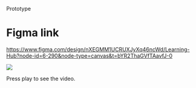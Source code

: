 Prototype

# Figma link

https://www.figma.com/design/nXEGMM1UCRUXJyXq46ncWd/Learning-Hub?node-id=6-290&node-type=canvas&t=bYR2ThaGVfTAavfJ-0

[![](https://markdown-videos-api.jorgenkh.no/youtube/-X7s6QCfEqk)](https://youtu.be/-X7s6QCfEqk)


Press play to see the video.
